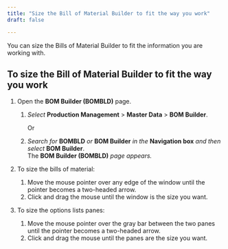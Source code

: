 ```yaml
---
title: "Size the Bill of Material Builder to fit the way you work"
draft: false

---
```


You can size the Bills of Material Builder to fit the information you are working with.

## To size the Bill of Material Builder to fit the way you work

1.  Open the **BOM Builder (BOMBLD)** page.
    1.  *Select* **Production Management** > **Master Data** > **BOM Builder**.

        Or

    2. *Search for* **BOMBLD** *or* **BOM Builder** *in the* **Navigation box** *and then select* **BOM Builder**.
<br>The **BOM Builder (BOMBLD)** *page appears.*

1.  To size the bills of material:
    1.  Move the mouse pointer over any edge of the window until the pointer becomes a two-headed arrow.
    2. Click and drag the mouse until the window is the size you want.
    
3. To size the options lists panes:
    1. Move the mouse pointer over the gray bar between the two panes until the pointer becomes a two-headed arrow.
    2. Click and drag the mouse until the panes are the size you want.